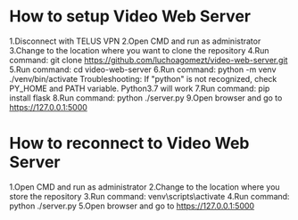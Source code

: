 # How to setup Video Web Server
1.Disconnect with TELUS VPN
2.Open CMD and run as administrator
3.Change to the location where you want to clone the repository
4.Run command: git clone https://github.com/luchoagomezt/video-web-server.git
5.Run command: cd video-web-server
6.Run command: python -m venv ./venv/bin/activate
Troubleshooting: If "python" is not recognized, check PY_HOME and PATH variable. Python3.7 will work
7.Run command: pip install flask
8.Run command: python ./server.py
9.Open browser and go to https://127.0.0.1:5000 

# How to reconnect to Video Web Server
1.Open CMD and run as administrator
2.Change to the location where you store the repository
3.Run command: venv\scripts\activate
4.Run command: python ./server.py
5.Open browser and go to https://127.0.0.1:5000 
